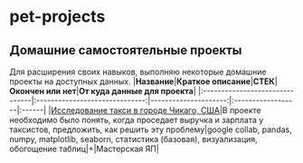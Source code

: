 # pet-projects
## Домашние самостоятельные проекты
Для расширения своих навыков, выполняю некоторые домашние проекты на доступных данных. 
|**Название**|**Краткое описание**|**СТЕК**|**Окончен или нет**|**От куда данные для проекта**|
|:-------------------------------|:------------------------------:|---------------------:|:------------------|:------|
|[Исследование такси в городе Чикаго, США](https://github.com/Bezdomnaya-Frosya/pet-projects/tree/main/taxi)|В проекте необходимо было понять, когда проседает выручка и зарплата у таксистов, предложить, как решить эту проблему|google collab, pandas, numpy, matplotlib, seaborn, статистика (базовая), визуализация, обогощение таблиц|+|Мастерская ЯП|

